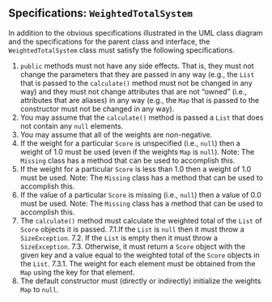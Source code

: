 ## **Specifications:** `WeightedTotalSystem`

In addition to the obvious specifications illustrated in the UML class diagram and the specifications for the parent class and interface, the `WeightedTotalSystem` class must satisfy the following specifications.

1. `public` methods must not have any side effects. That is, they must not change the parameters that they are passed in any way (e.g., the `List` that is passed to the `calculate()` method must not be changed in any way) and they must not change attributes that are not “owned” (i.e., attributes that are aliases) in any way (e.g., the `Map` that is passed to the constructor must not be changed in any way).
2. You may assume that the `calculate()` method is passed a `List` that does not contain any `null` elements.
3. You may assume that all of the weights are non-negative.
4. If the weight for a particular `Score` is unspecified (i.e., `null`) then a weight of 1.0 must be used (even if the weights `Map` is `null`). 
   Note: The `Missing` class has a method that can be used to accomplish this.
5. If the weight for a particular `Score` is less than 1.0 then a weight of 1.0 must be used. 
   Note: The `Missing` class has a method that can be used to accomplish this.
6. If the value of a particular `Score` is missing (i.e., `null`) then a value of 0.0 must be used. 
   Note: The `Missing` class has a method that can be used to accomplish this.
7. The `calculate()` method must calculate the weighted total of the `List` of `Score` objects it is passed.
    7.1.If the `List` is `null` then it must throw a `SizeException`. 
   7.2. If the `List` is empty then it must throw a `SizeException`. 
   7.3. Otherwise, it must return a `Score` object with the given key and a value equal to the weighted total of the `Score` objects in the `List`.
   7.3.1. The weight for each element must be obtained from the `Map` using the key for that element.
8. The default constructor must (directly or indirectly) initialize the weights `Map` to `null`.
